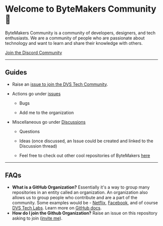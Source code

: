 # Welcome to ByteMakers Community :wave:

ByteMakers Community is a community of developers, designers, and tech enthusiasts. We are a community of people who are passionate about technology and want to learn and share their knowledge with others.

[Join the Discord Community](https://discord.gg/G5pJFQ92wa)

---

## Guides

- Raise an [issue to join the DVS Tech Community](https://github.com/bytemakers/Become-A-Member/issues/new?assignees=devarshishimpi&labels=inviteme&template=invitation.yml&title=Please+invite+me+to+the+GitHub+Community+Organization).

- Actions go under [issues](https://github.com/bytemakers/Become-A-Member/issues)

  - Bugs

  - Add me to the organization

- Miscellaneous go under [Discussions](https://github.com/bytemakers/Become-A-Member/discussions)

  - Questions

  - Ideas (once discussed, an Issue could be created and linked to the Discussion thread)

  - Feel free to check out other cool repositories of ByteMakers [here](https://github.com/bytemakers)

---

## FAQs

- **What is a GitHub Organization?** Essentially it's a way to group many repositories in an entity called an organization. An organization also allows us to group people who contribute and are a part of the community. Some examples would be - [Netflix](https://github.com/Netflix), [Facebook](https://github.com/facebook), and of course [DVS Tech Labs](https://github.com/dvstechlabs).
  Learn more on [GitHub docs](https://docs.github.com/en/github/setting-up-and-managing-organizations-and-teams/about-organizations).
- **How do I join the Github Organization?** Raise an issue on this repository asking to join ([invite me](https://github.com/bytemakers/Become-A-Member/issues/new?assignees=devarshishimpi&labels=inviteme&template=invitation.yml&title=Please+invite+me+to+the+GitHub+Community+Organization)).
